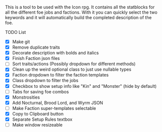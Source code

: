 ﻿This is a tool to be used with the Icon rpg. It contains all the statblocks for all the different foe jobs and factions. With it you can quickly select the two keywords and it will automatically build the completed description of the foe.

TODO List
- [X] Make git
- [X] Remove duplicate traits
- [X] Decorate description with bolds and italics
- [X] Finish Faction json files
- [ ] Sort traits/actions (Possibly dropdown for different methods)
- [X] Clean up the weird optional class to just use nullable types
- [X] Faction dropdown to filter the faction templates
- [X] Class dropdown to filter the jobs
- [X] Checkbox to show setup info like "Kin" and "Monster" (hide by default)
- [ ] Tabs for saving foe combos
- [X] Monstrosities
- [X] Add Nocturnal, Brood Lord, and Wyrm JSON
- [ ] Make Faction super-templates selectable
- [X] Copy to Clipboard button
- [X] Separate Setup Rules textbox
- [ ] Make window resizeable